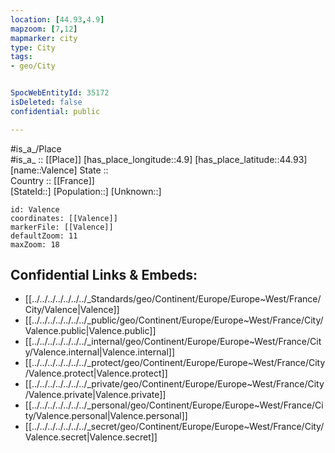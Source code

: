 ```yaml
---
location: [44.93,4.9] 
mapzoom: [7,12] 
mapmarker: city 
type: City
tags:
- geo/City


SpocWebEntityId: 35172
isDeleted: false
confidential: public

---
```

#is_a_/Place  
#is_a_ :: [[Place]] 
[has_place_longitude::4.9] 
[has_place_latitude::44.93] 
[name::Valence] 
State ::  
Country :: [[France]]  
[StateId::] 
[Population::] 
[Unknown::] 


```leaflet
id: Valence
coordinates: [[Valence]] 
markerFile: [[Valence]] 
defaultZoom: 11 
maxZoom: 18
```


## Confidential Links & Embeds: 
- [[../../../../../../../_Standards/geo/Continent/Europe/Europe~West/France/City/Valence|Valence]] 
- [[../../../../../../../_public/geo/Continent/Europe/Europe~West/France/City/Valence.public|Valence.public]] 
- [[../../../../../../../_internal/geo/Continent/Europe/Europe~West/France/City/Valence.internal|Valence.internal]] 
- [[../../../../../../../_protect/geo/Continent/Europe/Europe~West/France/City/Valence.protect|Valence.protect]] 
- [[../../../../../../../_private/geo/Continent/Europe/Europe~West/France/City/Valence.private|Valence.private]] 
- [[../../../../../../../_personal/geo/Continent/Europe/Europe~West/France/City/Valence.personal|Valence.personal]] 
- [[../../../../../../../_secret/geo/Continent/Europe/Europe~West/France/City/Valence.secret|Valence.secret]] 
